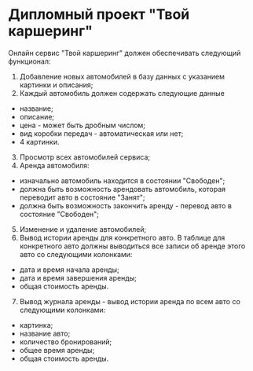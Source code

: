 # Дипломный проект "Твой каршеринг"
Онлайн сервис "Твой каршеринг" должен обеспечивать следующий функционал:
1. Добавление новых автомобилей в базу данных с указанием картинки и описания;
2. Каждый автомобиль должен содержать следующие данные
  * название;
  * описание;
  * цена - может быть дробным числом;
  * вид коробки передач - автоматическая или нет;
  * 4 картинки.
3. Просмотр всех автомобилей сервиса;
4. Аренда автомобиля:
  * изначально автомобиль находится в состоянии "Свободен";
  * должна быть возможность арендовать автомобиль, которая переводит авто в состояние "Занят";
  * должна быть возможность закончить аренду - перевод авто в состояние "Свободен";
5. Изменение и удаление автомобилей;
6. Вывод истории аренды для конкретного авто. В таблице для конкретного авто должны выводиться все записи об аренде этого авто со следующими колонками:
  * дата и время начала аренды;
  * дата и время завершения аренды;
  * общая стоимость аренды.
7. Вывод журнала аренды - вывод истории аренда по всем авто со следующими колонками:
  * картинка;
  * название авто;
  * количество бронирований;
  * общее время аренды;
  * общая стоимость аренды.
